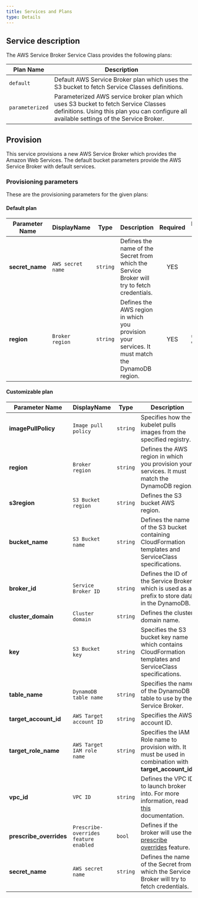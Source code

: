 ```yaml
---
title: Services and Plans
type: Details
---
```


## Service description

The AWS Service Broker Service Class provides the following plans:

| Plan Name | Description |
|-----------|-------------|
| `default` | Default AWS Service Broker plan which uses the S3 bucket to fetch Service Classes definitions. |
| `parameterized` | Parameterized AWS service broker plan which uses S3 bucket to fetch Service Classes definitions. Using this plan you can configure all available settings of the Service Broker. |

## Provision

This service provisions a new AWS Service Broker which provides the Amazon Web Services. The default bucket parameters provide the AWS Service Broker with default services.

### Provisioning parameters

These are the provisioning parameters for the given plans:

#### Default plan

| Parameter Name | DisplayName | Type | Description | Required | Default Value |
|----------------|---------|-----|-------------|:----------:|---------------|
| **secret_name** | `AWS secret name` | `string` | Defines the name of the Secret from which the Service Broker will try to fetch credentials. | YES |  |
| **region** | `Broker region` | `string` | Defines the AWS region in which you provision your services. It must match the DynamoDB region. | YES | `us-east-1` |

#### Customizable plan

| Parameter Name | DisplayName | Type | Description | Required | Default Value |
|----------------|-----|-------|-------------|:----------:|---------------|
| **imagePullPolicy** | `Image pull policy` | `string` | Specifies how the kubelet pulls images from the specified registry. | YES | `IfNotPresent` |
| **region** | `Broker region`   | `string` | Defines the AWS region in which you provision your services. It must match the DynamoDB region. | YES | `us-east-1` |
| **s3region** | `S3 Bucket region` | `string` | Defines the S3 bucket AWS region. | YES | `us-east-1` |
| **bucket_name** | `S3 Bucket name`  | `string` | Defines the name of the S3 bucket containing CloudFormation templates and ServiceClass specifications. | YES | `awsservicebroker` |
| **broker_id** | `Service Broker ID` | `string` | Defines the ID of the Service Broker, which is used as a prefix to store data in the DynamoDB. | YES | `awsservicebroker` |
| **cluster_domain** | `Cluster domain` | `string` | Defines the cluster domain name. | YES | `cluster.local` |
| **key** | `S3 Bucket key` | `string` | Specifies the S3 bucket key name which contains CloudFormation templates and ServiceClass specifications. | YES | `templates/latest` |
| **table_name** | `DynamoDB table name` | `string` | Specifies the name of the DynamoDB table to use by the Service Broker. | YES | `awssb` |
| **target_account_id** | `AWS Target account ID` | `string` | Specifies the AWS account ID. | NO |  |
| **target_role_name** | `AWS Target IAM role name` | `string` | Specifies the IAM Role name to provision with. It must be used in combination with **target_account_id**. | NO |  |
| **vpc_id** | `VPC ID` | `string` | Defines the VPC ID to launch broker into. For more information, read [this](https://docs.aws.amazon.com/vpc/latest/userguide/vpc-subnets-commands-example.html) documentation. | NO |  |
| **prescribe_overrides** | `Prescribe-overrides feature enabled` | `bool` | Defines if the broker will use the [prescribe overrides](https://github.com/awslabs/aws-servicebroker/tree/v1.0.0/docs#parameter-overrides) feature. | YES | `true` |
| **secret_name** | `AWS secret name` | `string` | Defines the name of the Secret from which the Service Broker will try to fetch credentials. | YES |  |

